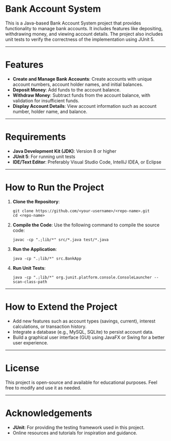 
# Bank Account System

This is a Java-based Bank Account System project that provides functionality to manage bank accounts. It includes features like depositing, withdrawing money, and viewing account details. The project also includes unit tests to verify the correctness of the implementation using JUnit 5.

---

# Features

- **Create and Manage Bank Accounts**: Create accounts with unique account numbers, account holder names, and initial balances.
- **Deposit Money**: Add funds to the account balance.
- **Withdraw Money**: Subtract funds from the account balance, with validation for insufficient funds.
- **Display Account Details**: View account information such as account number, holder name, and balance.

---

# Requirements

- **Java Development Kit (JDK)**: Version 8 or higher
- **JUnit 5**: For running unit tests
- **IDE/Text Editor**: Preferably Visual Studio Code, IntelliJ IDEA, or Eclipse

---

# How to Run the Project

1. **Clone the Repository**:
   ```
   git clone https://github.com/<your-username>/<repo-name>.git
   cd <repo-name>
   ```

2. **Compile the Code**:
   Use the following command to compile the source code:
   ```
   javac -cp ".;lib/*" src/*.java test/*.java
   ```

3. **Run the Application**:
   ```
   java -cp ".;lib/*" src.BankApp
   ```

4. **Run Unit Tests**:
   ```
   java -cp ".;lib/*" org.junit.platform.console.ConsoleLauncher --scan-class-path
   ```

---

# How to Extend the Project

- Add new features such as account types (savings, current), interest calculations, or transaction history.
- Integrate a database (e.g., MySQL, SQLite) to persist account data.
- Build a graphical user interface (GUI) using JavaFX or Swing for a better user experience.

---

# License

This project is open-source and available for educational purposes. Feel free to modify and use it as needed.

---

# Acknowledgements

- **JUnit**: For providing the testing framework used in this project.
- Online resources and tutorials for inspiration and guidance.


